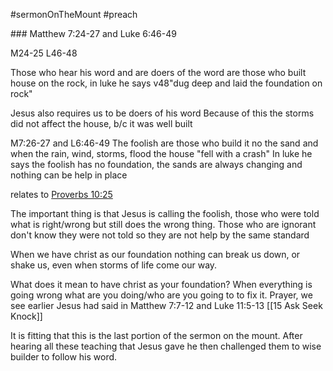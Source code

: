 #sermonOnTheMount
#preach

\### Matthew 7:24-27 and Luke 6:46-49

M24-25 L46-48

Those who hear his word and are doers of the word are those who built house on the rock, in luke he says v48"dug deep and laid the foundation on rock"

Jesus also requires us to be doers of his word
Because of this the storms did not affect the house, b/c it was well built

M7:26-27 and L6:46-49
The foolish are those who build it no the sand and when the rain, wind, storms, flood the house "fell with a crash"
In luke he says the foolish has no foundation, the sands are always changing and nothing can be help in place 

relates to [Proverbs 10:25](https://www.blueletterbible.org/search/preSearch.cfm?Criteria=Proverbs+10.25&t=NKJV)

The important thing is that Jesus is calling the foolish, those who were told what is right/wrong but still does the wrong thing. Those who are ignorant don't know they were not told so they are not help by the same standard 

When we have christ as our foundation nothing can break us down, or shake us, even when storms of life come our way. 

What does it mean to have christ as your foundation?
When everything is going wrong what are you doing/who are you going to to fix it.
Prayer, we see earlier Jesus had said in Matthew 7:7-12 and Luke 11:5-13 [[15 Ask Seek Knock]]

It is fitting that this is the last portion of the sermon on the mount. After hearing all these teaching that Jesus gave he then challenged them to wise builder to follow his word. 

